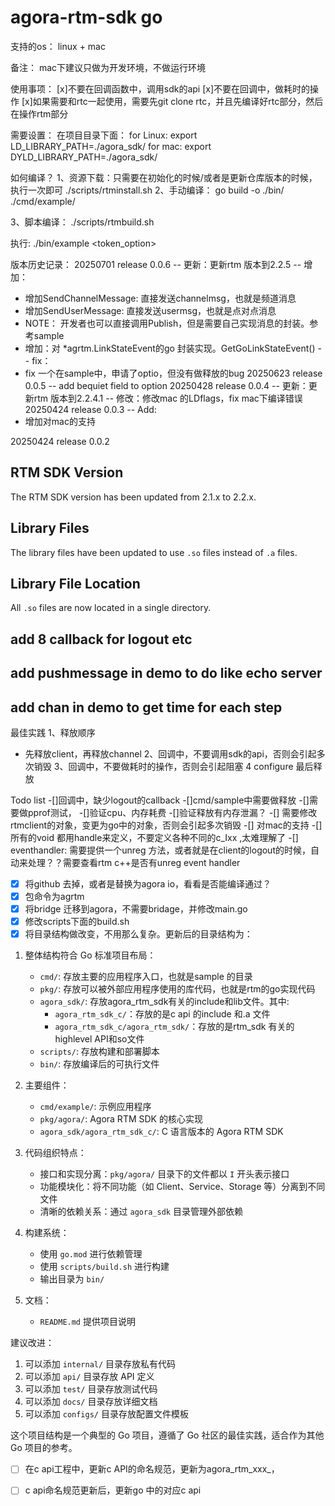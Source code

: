 # agora-rtm-sdk go

支持的os：
linux + mac

备注： mac下建议只做为开发环境，不做运行环境

使用事项：
[x]不要在回调函数中，调用sdk的api
[x]不要在回调中，做耗时的操作
[x]如果需要和rtc一起使用，需要先git clone rtc，并且先编译好rtc部分，然后在操作rtm部分


需要设置：
在项目目录下面：
for Linux:
export LD_LIBRARY_PATH=./agora_sdk/
for mac:
export DYLD_LIBRARY_PATH=./agora_sdk/

如何编译？
1、资源下载：只需要在初始化的时候/或者是更新仓库版本的时候，执行一次即可
./scripts/rtminstall.sh
2、手动编译：
go build -o ./bin/ ./cmd/example/

3、脚本编译：
./scripts/rtmbuild.sh

执行: 
./bin/example <appid> <channelname> <usid> <token_option>

版本历史记录：
20250701 release 0.0.6
-- 更新：更新rtm 版本到2.2.5
-- 增加：
   - 增加SendChannelMessage: 直接发送channelmsg，也就是频道消息
   - 增加SendUserMessage: 直接发送usermsg，也就是点对点消息
   - NOTE： 开发者也可以直接调用Publish，但是需要自己实现消息的封装。参考sample
   - 增加：对 *agrtm.LinkStateEvent的go 封装实现。GetGoLinkStateEvent()
-- fix：
   - fix 一个在sample中，申请了optio，但没有做释放的bug
20250623 release 0.0.5
-- add bequiet field to option
20250428 release 0.0.4
-- 更新：更新rtm 版本到2.2.4.1
-- 修改：修改mac 的LDflags，fix mac下编译错误
20250424 release 0.0.3
-- Add:
   - 增加对mac的支持


20250424 release 0.0.2

## RTM SDK Version

The RTM SDK version has been updated from 2.1.x to 2.2.x.

## Library Files

The library files have been updated to use `.so` files instead of `.a` files.

## Library File Location

All `.so` files are now located in a single directory.
## add 8 callback for logout etc
## add pushmessage in demo to do like echo server
## add chan in demo to get time for each step

最佳实践
1、释放顺序
   - 先释放client，再释放channel
2、回调中，不要调用sdk的api，否则会引起多次销毁
3、回调中，不要做耗时的操作，否则会引起阻塞
4 configure 最后释放




Todo list
-[]回调中，缺少logout的callback
-[]cmd/sample中需要做释放
-[]需要做pprof测试，
   -[]验证cpu、内存耗费
   -[]验证释放有内存泄漏？
-[] 需要修改rtmclient的对象，变更为go中的对象，否则会引起多次销毁
-[] 对mac的支持
-[] 所有的void 都用handle来定义，不要定义各种不同的c_Ixx ,太难理解了
-[] eventhandler: 需要提供一个unreg 方法，或者就是在client的logout的时候，自动来处理？？需要查看rtm c++是否有unreg event handler

- [x] 将github 去掉，或者是替换为agora io，看看是否能编译通过？
- [x] 包命令为agrtm
- [x] 将bridge 迁移到agora，不需要bridage，并修改main.go
- [x] 修改scripts下面的build.sh
- [x] 将目录结构做改变，不用那么复杂。更新后的目录结构为：

1. 整体结构符合 Go 标准项目布局：
   - `cmd/`: 存放主要的应用程序入口，也就是sample 的目录
   - `pkg/`: 存放可以被外部应用程序使用的库代码，也就是rtm的go实现代码
   - `agora_sdk/`: 存放agora_rtm_sdk有关的include和lib文件。其中:
        - `agora_rtm_sdk_c/`：存放的是c api 的include 和.a 文件
        - `agora_rtm_sdk_c/agora_rtm_sdk/`：存放的是rtm_sdk 有关的highlevel API和so文件
   - `scripts/`: 存放构建和部署脚本
   - `bin/`: 存放编译后的可执行文件

2. 主要组件：
   - `cmd/example/`: 示例应用程序
   - `pkg/agora/`: Agora RTM SDK 的核心实现
   - `agora_sdk/agora_rtm_sdk_c/`: C 语言版本的 Agora RTM SDK

3. 代码组织特点：
   - 接口和实现分离：`pkg/agora/` 目录下的文件都以 `I` 开头表示接口
   - 功能模块化：将不同功能（如 Client、Service、Storage 等）分离到不同文件
   - 清晰的依赖关系：通过 `agora_sdk` 目录管理外部依赖

4. 构建系统：
   - 使用 `go.mod` 进行依赖管理
   - 使用 `scripts/build.sh` 进行构建
   - 输出目录为 `bin/`

5. 文档：
   - `README.md` 提供项目说明



建议改进：
1. 可以添加 `internal/` 目录存放私有代码
2. 可以添加 `api/` 目录存放 API 定义
3. 可以添加 `test/` 目录存放测试代码
4. 可以添加 `docs/` 目录存放详细文档
5. 可以添加 `configs/` 目录存放配置文件模板

这个项目结构是一个典型的 Go 项目，遵循了 Go 社区的最佳实践，适合作为其他 Go 项目的参考。

- [ ] 在c api工程中，更新c API的命名规范，更新为agora_rtm_xxx_，

- [ ] c api命名规范更新后，更新go 中的对应c api